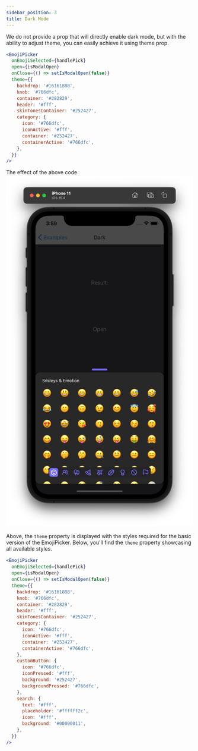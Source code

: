 ```yaml
---
sidebar_position: 3
title: Dark Mode
---
```


We do not provide a prop that will directly enable dark mode, but with the ability to adjust theme, you can easily achieve it
using theme prop.

```jsx
<EmojiPicker
  onEmojiSelected={handlePick}
  open={isModalOpen}
  onClose={() => setIsModalOpen(false)}
  theme={{
    backdrop: '#16161888',
    knob: '#766dfc',
    container: '#282829',
    header: '#fff',
    skinTonesContainer: '#252427',
    category: {
      icon: '#766dfc',
      iconActive: '#fff',
      container: '#252427',
      containerActive: '#766dfc',
    },
  }}
/>
```

The effect of the above code.
![The effect of the above code](../../../assets/img/dark-mode-preview.jpg)

Above, the `theme` property is displayed with the styles required for the basic version of the EmojiPicker. Below, you'll find the `theme` property showcasing all available styles.

```jsx
<EmojiPicker
  onEmojiSelected={handlePick}
  open={isModalOpen}
  onClose={() => setIsModalOpen(false)}
  theme={{
    backdrop: '#16161888',
    knob: '#766dfc',
    container: '#282829',
    header: '#fff',
    skinTonesContainer: '#252427',
    category: {
      icon: '#766dfc',
      iconActive: '#fff',
      container: '#252427',
      containerActive: '#766dfc',
    },
    customButton: {
      icon: '#766dfc',
      iconPressed: '#fff',
      background: '#252427',
      backgroundPressed: '#766dfc',
    },
    search: {
      text: '#fff',
      placeholder: '#ffffff2c',
      icon: '#fff',
      background: '#00000011',
    },
  }}
/>
```
